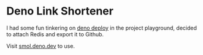 # Deno Link Shortener

I had some fun tinkering on [deno deploy](https://deno.com/deploy) in the project playground, decided to attach Redis and export it to Github.

Visit [smol.deno.dev](https://smol.deno.dev) to use.
